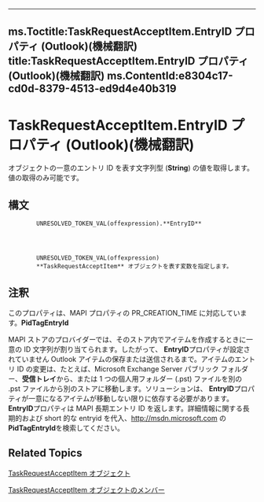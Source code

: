 

---
ms.Toctitle:TaskRequestAcceptItem.EntryID プロパティ (Outlook)(機械翻訳)
title:TaskRequestAcceptItem.EntryID プロパティ (Outlook)(機械翻訳)
ms.ContentId:e8304c17-cd0d-8379-4513-ed9d4e40b319
---
# TaskRequestAcceptItem.EntryID プロパティ (Outlook)(機械翻訳)




オブジェクトの一意のエントリ ID を表す文字列型 (**String**) の値を取得します。値の取得のみ可能です。

## 構文

            UNRESOLVED_TOKEN_VAL(offexpression).**EntryID**




            UNRESOLVED_TOKEN_VAL(offexpression)
            **TaskRequestAcceptItem** オブジェクトを表す変数を指定します。



## 注釈
このプロパティは、MAPI プロパティの PR_CREATION_TIME に対応しています。**PidTagEntryId**



MAPI ストアのプロバイダーでは、そのストア内でアイテムを作成するときに一意の ID 文字列が割り当てられます。したがって、 **EntryID**プロパティが設定されていません Outlook アイテムの保存または送信されるまで。アイテムのエントリ ID の変更は、たとえば、Microsoft Exchange Server パブリック フォルダー、**受信トレイ**から、または 1 つの個人用フォルダー (.pst) ファイルを別の .pst ファイルから別のストアに移動します。ソリューションは、 **EntryID**プロパティが一意になるアイテムが移動しない限りに依存する必要があります。**EntryID**プロパティは MAPI 長期エントリ ID を返します。詳細情報に関する長期的および short 的な entryid を代入、http://msdn.microsoft.com の**PidTagEntryId**を検索してください。



## Related Topics

[TaskRequestAcceptItem オブジェクト](a2905f72-0a67-b07d-7f85-84fe4de17c25.md)

[TaskRequestAcceptItem オブジェクトのメンバー](fe91c4cc-f505-11d8-0d0a-84fc4d355651.md)





